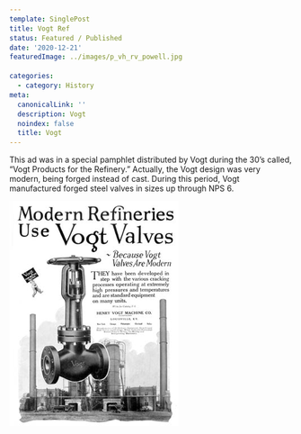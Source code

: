 ```yaml
---
template: SinglePost
title: Vogt Ref
status: Featured / Published
date: '2020-12-21'
featuredImage: ../images/p_vh_rv_powell.jpg

categories:
  - category: History
meta:
  canonicalLink: ''
  description: Vogt
  noindex: false
  title: Vogt
---
```


This ad was in a special pamphlet distributed by Vogt during the 30’s called, “Vogt Products for the Refinery.” Actually, the Vogt design was very modern, being forged instead of cast. During this period, Vogt manufactured forged steel valves in sizes up through NPS 6.

![Test Image](../images/p_vh_vogt_ref.jpg)



